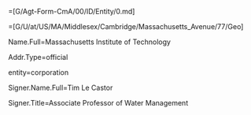 =[G/Agt-Form-CmA/00/ID/Entity/0.md]

=[G/U/at/US/MA/Middlesex/Cambridge/Massachusetts_Avenue/77/Geo]

Name.Full=Massachusetts Institute of Technology

Addr.Type=official

entity=corporation

Signer.Name.Full=Tim Le Castor

Signer.Title=Associate Professor of Water Management